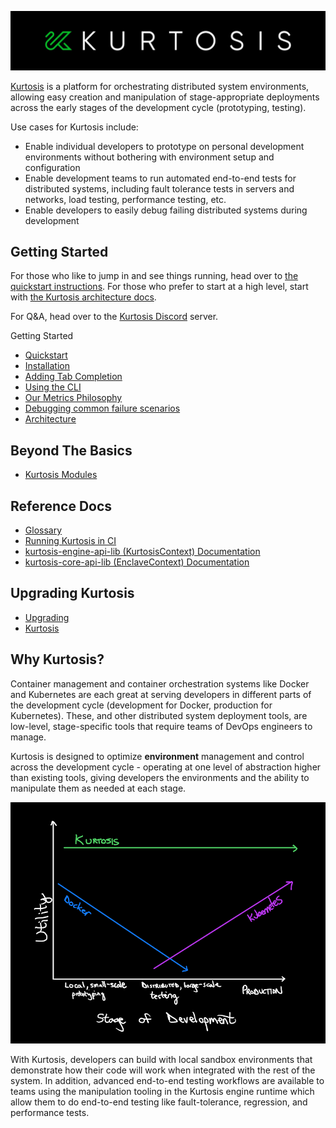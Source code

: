 ![](./images/horizontal-logo.jpg)

[Kurtosis](https://www.kurtosistech.com) is a platform for orchestrating distributed system environments, allowing easy creation and manipulation of stage-appropriate deployments across the early stages of the development cycle (prototyping, testing).

Use cases for Kurtosis include:
* Enable individual developers to prototype on personal development environments without bothering with environment setup and configuration
* Enable development teams to run automated end-to-end tests for distributed systems, including fault tolerance tests in servers and networks, load testing, performance testing, etc.
* Enable developers to easily debug failing distributed systems during development

Getting Started
---------------
For those who like to jump in and see things running, head over to [the quickstart instructions][quickstart]. For those who prefer to start at a high level, start with [the Kurtosis architecture docs][architecture].

For Q&A, head over to the [Kurtosis Discord](https://discord.gg/6Jjp9c89z9) server.

Getting Started
* [Quickstart][quickstart]
* [Installation][installation-and-upgrading]
* [Adding Tab Completion][adding-tab-completion]
* [Using the CLI][using-the-cli]
* [Our Metrics Philosophy][metrics-philosophy]
* [Debugging common failure scenarios](./debugging-failed-tests.md)
* [Architecture][architecture]

Beyond The Basics
-----------------
* [Kurtosis Modules](./modules.md)

Reference Docs
--------------
* [Glossary](./glossary.md)
* [Running Kurtosis in CI](./running-in-ci.md)
* [kurtosis-engine-api-lib (KurtosisContext) Documentation](./kurtosis/engine-lib-documentation)
* [kurtosis-core-api-lib (EnclaveContext) Documentation](./kurtosis/core-lib-documentation)

Upgrading Kurtosis
------------------
* [Upgrading][installation-and-upgrading]
* [Kurtosis](./kurtosis/changelog)

Why Kurtosis?
-------------

Container management and container orchestration systems like Docker and Kubernetes are each great at serving developers in different parts of the development cycle (development for Docker, production for Kubernetes). These, and other distributed system deployment tools, are low-level, stage-specific tools that require teams of DevOps engineers to manage.

Kurtosis is designed to optimize **environment** management and control across the development cycle - operating at one level of abstraction higher than existing tools, giving developers the environments and the ability to manipulate them as needed at each stage.

![](./images/kurtosis-utility.png)

With Kurtosis, developers can build with local sandbox environments that demonstrate how their code will work when integrated with the rest of the system. In addition, advanced end-to-end testing workflows are available to teams using the manipulation tooling in the Kurtosis engine runtime which allow them to do end-to-end testing like fault-tolerance, regression, and performance tests.

[quickstart]: https://github.com/kurtosis-tech/kurtosis-onboarding-experience/tree/master#kurtosis-ethereum-quickstart
[adding-tab-completion]: ./adding-tab-completion.md
[metrics-philosophy]: ./metrics-philosophy.md
[architecture]: ./architecture.md
[installation-and-upgrading]: ./installation.md
[using-the-cli]: ./using-the-cli.md
